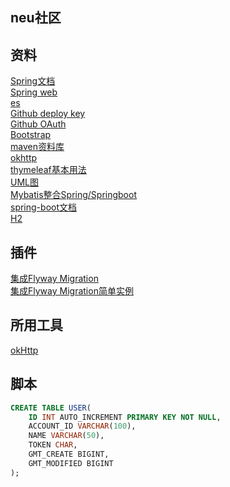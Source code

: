 ## neu社区

## 资料
[Spring文档](https://spring.io/guides)  
[Spring web](https://spring.io/guides/gs/serving-web-content/)      
[es](https://elasticsearch.cn/explore)  
[Github deploy key](https://developer.github.com/v3/guides/managing-deploy-keys/#deploy-keys)  
[Github OAuth](https://developer.github.com/apps/building-oauth-apps/authorizing-oauth-apps/)  
[Bootstrap](https://v3.bootcss.com/getting-started/#download)  
[maven资料库](https://mvnrepository.com)  
[okhttp](https://square.github.io/okhttp/)  
[thymeleaf基本用法](https://www.cnblogs.com/topwill/p/7434955.html)  
[UML图](https://mp.weixin.qq.com/s/KR2HCcCoIc-gSDLZ69azYw)  
[Mybatis整合Spring/Springboot](http://mybatis.org/spring/index.html)  
[spring-boot文档](https://docs.spring.io/spring-boot/docs/2.0.0.RC1/reference/htmlsingle/#boot-features-embedded-database-support)  
[H2](http://www.h2database.com/html/quickstart.html)  

## 插件
[集成Flyway Migration](https://flywaydb.org/getstarted/firststeps/maven)  
[集成Flyway Migration简单实例](http://ju.outofmemory.cn/entry/339528)

## 所用工具
[okHttp](https://square.github.io/okhttp/)

## 脚本
```sql
CREATE TABLE USER(
    ID INT AUTO_INCREMENT PRIMARY KEY NOT NULL,
    ACCOUNT_ID VARCHAR(100),
    NAME VARCHAR(50),
    TOKEN CHAR,
    GMT_CREATE BIGINT,
    GMT_MODIFIED BIGINT
);
```